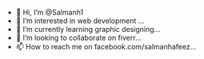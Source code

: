- 👋 Hi, I’m @Salmanh1
- 👀 I’m interested in web development ...
- 🌱 I’m currently learning graphic designing...
- 💞️ I’m looking to collaborate on fiverr...
- 📫 How to reach me on facebook.com/salmanhafeez...

<!---
Salmanh1/Salmanh1 is a ✨ special ✨ repository because its `README.md` (this file) appears on your GitHub profile.
You can click the Preview link to take a look at your changes.
--->
